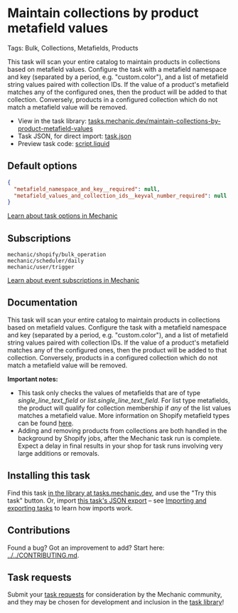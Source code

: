 # Maintain collections by product metafield values

Tags: Bulk, Collections, Metafields, Products

This task will scan your entire catalog to maintain products in collections based on metafield values. Configure the task with a metafield namespace and key (separated by a period, e.g. "custom.color"), and a list of metafield string values paired with collection IDs. If the value of a product's metafield matches any of the configured ones, then the product will be added to that collection. Conversely, products in a configured collection which do not match a metafield value will be removed.

* View in the task library: [tasks.mechanic.dev/maintain-collections-by-product-metafield-values](https://tasks.mechanic.dev/maintain-collections-by-product-metafield-values)
* Task JSON, for direct import: [task.json](../../tasks/maintain-collections-by-product-metafield-values.json)
* Preview task code: [script.liquid](./script.liquid)

## Default options

```json
{
  "metafield_namespace_and_key__required": null,
  "metafield_values_and_collection_ids__keyval_number_required": null
}
```

[Learn about task options in Mechanic](https://learn.mechanic.dev/core/tasks/options)

## Subscriptions

```liquid
mechanic/shopify/bulk_operation
mechanic/scheduler/daily  
mechanic/user/trigger
```

[Learn about event subscriptions in Mechanic](https://learn.mechanic.dev/core/tasks/subscriptions)

## Documentation

This task will scan your entire catalog to maintain products in collections based on metafield values. Configure the task with a metafield namespace and key (separated by a period, e.g. "custom.color"), and a list of metafield string values paired with collection IDs. If the value of a product's metafield matches any of the configured ones, then the product will be added to that collection. Conversely, products in a configured collection which do not match a metafield value will be removed.

**Important notes:**
- This task only checks the values of metafields that are of type *single_line_text_field* or *list.single_line_text_field*. For list type metafields, the product will qualify for collection membership if *any* of the list values matches a metafield value. More information on Shopify metafield types can be found [here](https://shopify.dev/apps/metafields/types#supported-types).
- Adding and removing products from collections are both handled in the background by Shopify jobs, after the Mechanic task run is complete. Expect a delay in final results in your shop for task runs involving very large additions or removals.

## Installing this task

Find this task [in the library at tasks.mechanic.dev](https://tasks.mechanic.dev/maintain-collections-by-product-metafield-values), and use the "Try this task" button. Or, import [this task's JSON export](../../tasks/maintain-collections-by-product-metafield-values.json) – see [Importing and exporting tasks](https://learn.mechanic.dev/core/tasks/import-and-export) to learn how imports work.

## Contributions

Found a bug? Got an improvement to add? Start here: [../../CONTRIBUTING.md](../../CONTRIBUTING.md).

## Task requests

Submit your [task requests](https://mechanic.canny.io/task-requests) for consideration by the Mechanic community, and they may be chosen for development and inclusion in the [task library](https://tasks.mechanic.dev/)!

